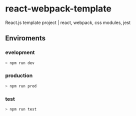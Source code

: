 # react-webpack-template

React.js template project | react, webpack, css modules, jest

## Enviroments

### evelopment

```javascript
> npm run dev
```

### production

```javascript
> npm run prod
```

### test

```javascript
> npm run test
```
